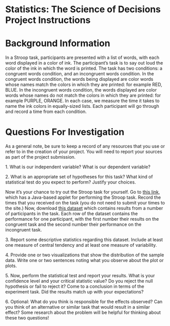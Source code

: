 <body class="c11"><h1 class="c5" id="h.aqx5ujvea56v"><span class="c3">Statistics: The Science of Decisions Project</span><span class="c3">&nbsp;Instructions</span></h1><h1 class="c5" id="h.ia6grp2dvls2"><span class="c2">Background Information</span></h1><p class="c0"><span>In a Stroop task, participants are presented with a list of words, with each word displayed in a color of ink. The participant&rsquo;s task is to say out loud the </span><span class="c1">color of the ink</span><span>&nbsp;in which the word is printed. The task has two conditions: a congruent words condition, and an incongruent words condition. In the </span><span class="c1">congruent words</span><span>&nbsp;condition, the words being displayed are color words whose names match the colors in which they are printed: for example </span><span class="c12">RED</span><span>, </span><span class="c4">BLUE</span><span>. In the </span><span class="c1">incongruent words</span><span>&nbsp;condition, the words displayed are color words whose names do not match the colors in which they are printed: for example </span><span class="c14">PURPLE</span><span>, </span><span class="c9">ORANGE</span><span class="c7">. In each case, we measure the time it takes to name the ink colors in equally-sized lists. Each participant will go through and record a time from each condition.</span></p><h1 class="c5" id="h.kbvzeh3od2xb"><span class="c6 c2">Questions For Investigation</span></h1><p class="c0"><span class="c7">As a general note, be sure to keep a record of any resources that you use or refer to in the creation of your project. You will need to report your sources as part of the project submission.</span></p><p class="c0"><span class="c7">1. What is our independent variable? What is our dependent variable?</span></p><p class="c0"><span class="c7">2. What is an appropriate set of hypotheses for this task? What kind of statistical test do you expect to perform? Justify your choices.</span></p><p class="c0"><span>Now it&rsquo;s your chance to try out the Stroop task for yourself. Go to </span><span class="c10"><a class="c8" href="https://www.google.com/url?q=https://faculty.washington.edu/chudler/java/ready.html&amp;sa=D&amp;ust=1516241356183000&amp;usg=AFQjCNF7ZvU8wVJdrLAU-qKsoGBLpaSK7g">this link</a></span><span>, which has a Java-based applet for performing the Stroop task. Record the times that you received on the task (you do not need to submit your times to the site.) Now, download </span><span class="c10"><a class="c8" href="https://www.google.com/url?q=https://drive.google.com/file/d/0B9Yf01UaIbUgQXpYb2NhZ29yX1U/view?usp%3Dsharing&amp;sa=D&amp;ust=1516241356183000&amp;usg=AFQjCNGCzg7VgAVtAPLcb_YHqTBB9jKAyg">this dataset</a></span><span class="c7">&nbsp;which contains results from a number of participants in the task. Each row of the dataset contains the performance for one participant, with the first number their results on the congruent task and the second number their performance on the incongruent task.</span></p><p class="c0"><span class="c7">3. Report some descriptive statistics regarding this dataset. Include at least one measure of central tendency and at least one measure of variability.</span></p><p class="c0"><span class="c7">4. Provide one or two visualizations that show the distribution of the sample data. Write one or two sentences noting what you observe about the plot or plots.</span></p><p class="c0"><span class="c7">5. Now, perform the statistical test and report your results. What is your confidence level and your critical statistic value? Do you reject the null hypothesis or fail to reject it? Come to a conclusion in terms of the experiment task. Did the results match up with your expectations?</span></p><p class="c0"><span class="c7">6. Optional: What do you think is responsible for the effects observed? Can you think of an alternative or similar task that would result in a similar effect? Some research about the problem will be helpful for thinking about these two questions!</span></p></body>
